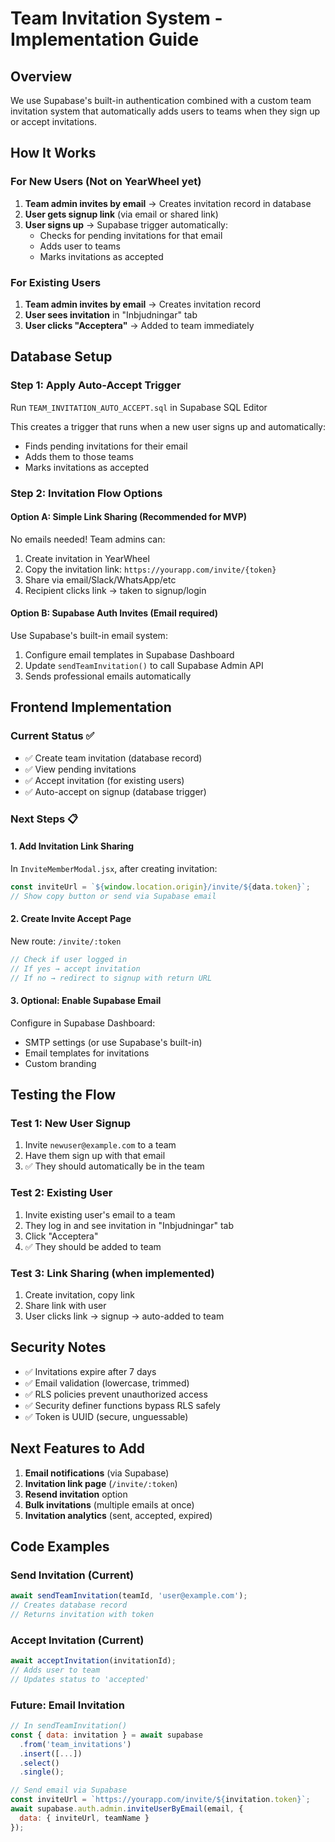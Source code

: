 # Team Invitation System - Implementation Guide

## Overview
We use Supabase's built-in authentication combined with a custom team invitation system that automatically adds users to teams when they sign up or accept invitations.

## How It Works

### For New Users (Not on YearWheel yet)
1. **Team admin invites by email** → Creates invitation record in database
2. **User gets signup link** (via email or shared link)
3. **User signs up** → Supabase trigger automatically:
   - Checks for pending invitations for that email
   - Adds user to teams
   - Marks invitations as accepted

### For Existing Users
1. **Team admin invites by email** → Creates invitation record
2. **User sees invitation** in "Inbjudningar" tab
3. **User clicks "Acceptera"** → Added to team immediately

## Database Setup

### Step 1: Apply Auto-Accept Trigger
Run `TEAM_INVITATION_AUTO_ACCEPT.sql` in Supabase SQL Editor

This creates a trigger that runs when a new user signs up and automatically:
- Finds pending invitations for their email
- Adds them to those teams
- Marks invitations as accepted

### Step 2: Invitation Flow Options

#### Option A: Simple Link Sharing (Recommended for MVP)
No emails needed! Team admins can:
1. Create invitation in YearWheel
2. Copy the invitation link: `https://yourapp.com/invite/{token}`
3. Share via email/Slack/WhatsApp/etc
4. Recipient clicks link → taken to signup/login

#### Option B: Supabase Auth Invites (Email required)
Use Supabase's built-in email system:
1. Configure email templates in Supabase Dashboard
2. Update `sendTeamInvitation()` to call Supabase Admin API
3. Sends professional emails automatically

## Frontend Implementation

### Current Status ✅
- ✅ Create team invitation (database record)
- ✅ View pending invitations
- ✅ Accept invitation (for existing users)
- ✅ Auto-accept on signup (database trigger)

### Next Steps 📋

#### 1. Add Invitation Link Sharing
In `InviteMemberModal.jsx`, after creating invitation:
```javascript
const inviteUrl = `${window.location.origin}/invite/${data.token}`;
// Show copy button or send via Supabase email
```

#### 2. Create Invite Accept Page
New route: `/invite/:token`
```javascript
// Check if user logged in
// If yes → accept invitation
// If no → redirect to signup with return URL
```

#### 3. Optional: Enable Supabase Email
Configure in Supabase Dashboard:
- SMTP settings (or use Supabase's built-in)
- Email templates for invitations
- Custom branding

## Testing the Flow

### Test 1: New User Signup
1. Invite `newuser@example.com` to a team
2. Have them sign up with that email
3. ✅ They should automatically be in the team

### Test 2: Existing User
1. Invite existing user's email to a team
2. They log in and see invitation in "Inbjudningar" tab
3. Click "Acceptera"
4. ✅ They should be added to team

### Test 3: Link Sharing (when implemented)
1. Create invitation, copy link
2. Share link with user
3. User clicks link → signup → auto-added to team

## Security Notes

- ✅ Invitations expire after 7 days
- ✅ Email validation (lowercase, trimmed)
- ✅ RLS policies prevent unauthorized access
- ✅ Security definer functions bypass RLS safely
- ✅ Token is UUID (secure, unguessable)

## Next Features to Add

1. **Email notifications** (via Supabase)
2. **Invitation link page** (`/invite/:token`)
3. **Resend invitation** option
4. **Bulk invitations** (multiple emails at once)
5. **Invitation analytics** (sent, accepted, expired)

## Code Examples

### Send Invitation (Current)
```javascript
await sendTeamInvitation(teamId, 'user@example.com');
// Creates database record
// Returns invitation with token
```

### Accept Invitation (Current)
```javascript
await acceptInvitation(invitationId);
// Adds user to team
// Updates status to 'accepted'
```

### Future: Email Invitation
```javascript
// In sendTeamInvitation()
const { data: invitation } = await supabase
  .from('team_invitations')
  .insert([...])
  .select()
  .single();

// Send email via Supabase
const inviteUrl = `https://yourapp.com/invite/${invitation.token}`;
await supabase.auth.admin.inviteUserByEmail(email, {
  data: { inviteUrl, teamName }
});
```
